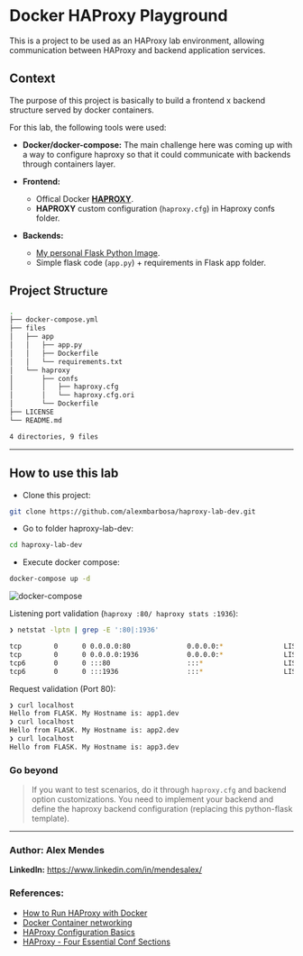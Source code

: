 # Docker HAProxy Playground

This is a project to be used as an HAProxy lab environment, allowing communication between HAProxy and backend application services.

## **Context**
The purpose of this project is basically to build a frontend x backend structure served by docker containers.

For this lab, the following tools were used:

* **Docker/docker-compose:** The main challenge here was coming up with a way to configure haproxy so that it could communicate with backends through containers layer.

* **Frontend:** 
  * Offical Docker **[HAPROXY](https://hub.docker.com/_/haproxy)**.
  * **HAPROXY** custom configuration (`haproxy.cfg`) in Haproxy confs folder.
* **Backends:** 
  * [My personal Flask Python Image](https://hub.docker.com/r/alexmbarbosa/flask-python3).
  * Simple flask code (`app.py`) + requirements in Flask app folder.

## Project Structure
```bash
.
├── docker-compose.yml
├── files
│   ├── app
│   │   ├── app.py
│   │   ├── Dockerfile
│   │   └── requirements.txt
│   └── haproxy
│       ├── confs
│       │   ├── haproxy.cfg
│       │   └── haproxy.cfg.ori
│       └── Dockerfile
├── LICENSE
└── README.md

4 directories, 9 files
```
___
## How to use this lab

* Clone this project:

```sh
git clone https://github.com/alexmbarbosa/haproxy-lab-dev.git
```

* Go to folder haproxy-lab-dev:

```sh
cd haproxy-lab-dev
```

* Execute docker compose:

```sh
docker-compose up -d
```

![docker-compose](compose.png "docker-compose up -d")

Listening port validation (`haproxy :80/ haproxy stats :1936`):

```sh
❯ netstat -lptn | grep -E ':80|:1936'

tcp        0      0 0.0.0.0:80              0.0.0.0:*               LISTEN      -                   
tcp        0      0 0.0.0.0:1936            0.0.0.0:*               LISTEN      -                   
tcp6       0      0 :::80                   :::*                    LISTEN      -                   
tcp6       0      0 :::1936                 :::*                    LISTEN      -
```

Request validation (Port 80):

```sh
❯ curl localhost
Hello from FLASK. My Hostname is: app1.dev 
❯ curl localhost
Hello from FLASK. My Hostname is: app2.dev 
❯ curl localhost
Hello from FLASK. My Hostname is: app3.dev
```

### Go beyond

> If you want to test scenarios, do it through `haproxy.cfg` and backend option customizations. You need to implement your backend and define the haproxy backend configuration (replacing this python-flask template).


---
### **Author:** Alex Mendes

**LinkedIn:** https://www.linkedin.com/in/mendesalex/

### **References:**

* [How to Run HAProxy with Docker](https://www.haproxy.com/blog/how-to-run-haproxy-with-docker/)
* [Docker Container networking](https://docs.docker.com/config/containers/container-networking/)
* [HAProxy Configuration Basics](https://www.haproxy.com/blog/haproxy-configuration-basics-load-balance-your-servers/)
* [HAProxy - Four Essential Conf Sections](https://www.haproxy.com/blog/the-four-essential-sections-of-an-haproxy-configuration/)
